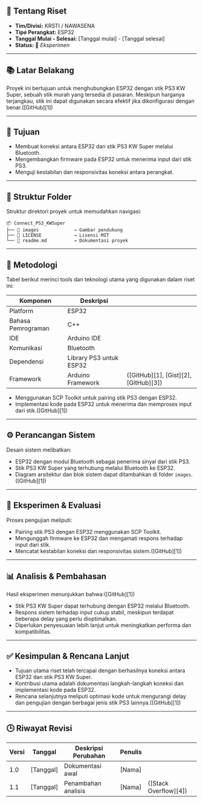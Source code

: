 ## 📘 Tentang Riset

* **Tim/Divisi:** KRSTI / NAWASENA
* **Tipe Perangkat:** ESP32
* **Tanggal Mulai - Selesai:** \[Tanggal mulai] - \[Tanggal selesai]
* **Status:** 🧪 *Eksperimen*

---

## 📚 Latar Belakang

Proyek ini bertujuan untuk menghubungkan ESP32 dengan stik PS3 KW Super, sebuah stik murah yang tersedia di pasaran. Meskipun harganya terjangkau, stik ini dapat digunakan secara efektif jika dikonfigurasi dengan benar.([GitHub][1])

---

## 🎯 Tujuan

* Membuat koneksi antara ESP32 dan stik PS3 KW Super melalui Bluetooth.
* Mengembangkan firmware pada ESP32 untuk menerima input dari stik PS3.
* Menguji kestabilan dan responsivitas koneksi antara perangkat.

---

## 📁 Struktur Folder

Struktur direktori proyek untuk memudahkan navigasi:

```
📦 Connect_PS3_KWSuper
├── 📂 images             → Gambar pendukung
├── 📜 LICENSE            → Lisensi MIT
└── 📜 readme.md          → Dokumentasi proyek
```

---

## 🔬 Metodologi

Tabel berikut merinci tools dan teknologi utama yang digunakan dalam riset ini:

| Komponen           | Deskripsi               |                                       |
| ------------------ | ----------------------- | ------------------------------------- |
| Platform           | ESP32                   |                                       |
| Bahasa Pemrograman | C++                     |                                       |
| IDE                | Arduino IDE             |                                       |
| Komunikasi         | Bluetooth               |                                       |
| Dependensi         | Library PS3 untuk ESP32 |                                       |
| Framework          | Arduino Framework       | ([GitHub][1], [Gist][2], [GitHub][3]) |

* Menggunakan SCP Toolkit untuk pairing stik PS3 dengan ESP32.
* Implementasi kode pada ESP32 untuk menerima dan memproses input dari stik.([GitHub][1])

---

## ⚙️ Perancangan Sistem

Desain sistem melibatkan:

* ESP32 dengan modul Bluetooth sebagai penerima sinyal dari stik PS3.
* Stik PS3 KW Super yang terhubung melalui Bluetooth ke ESP32.
* Diagram arsitektur dan blok sistem dapat ditambahkan di folder `images`.([GitHub][1])

---

## 🧪 Eksperimen & Evaluasi

Proses pengujian meliputi:

* Pairing stik PS3 dengan ESP32 menggunakan SCP Toolkit.
* Mengunggah firmware ke ESP32 dan mengamati respons terhadap input dari stik.
* Mencatat kestabilan koneksi dan responsivitas sistem.([GitHub][1])

---

## 📊 Analisis & Pembahasan

Hasil eksperimen menunjukkan bahwa:([GitHub][1])

* Stik PS3 KW Super dapat terhubung dengan ESP32 melalui Bluetooth.
* Respons sistem terhadap input cukup stabil, meskipun terdapat beberapa delay yang perlu dioptimalkan.
* Diperlukan penyesuaian lebih lanjut untuk meningkatkan performa dan kompatibilitas.

---

## ✅ Kesimpulan & Rencana Lanjut

* Tujuan utama riset telah tercapai dengan berhasilnya koneksi antara ESP32 dan stik PS3 KW Super.
* Kontribusi utama adalah dokumentasi langkah-langkah koneksi dan implementasi kode pada ESP32.
* Rencana selanjutnya meliputi optimasi kode untuk mengurangi delay dan pengujian dengan berbagai jenis stik PS3 lainnya.([GitHub][1])

---

## 🕒 Riwayat Revisi

| Versi | Tanggal    | Deskripsi Perubahan | Penulis |                       |
| ----- | ---------- | ------------------- | ------- | --------------------- |
| 1.0   | \[Tanggal] | Dokumentasi awal    | \[Nama] |                       |
| 1.1   | \[Tanggal] | Penambahan analisis | \[Nama] | ([Stack Overflow][4]) |

